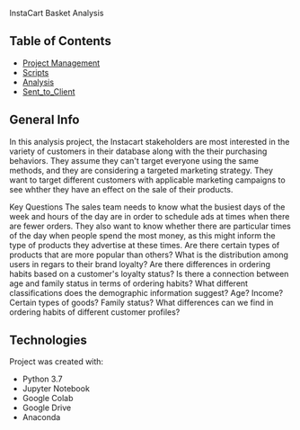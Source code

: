 InstaCart Basket Analysis
## Table of Contents
* [Project Management](#Project-Management)
* [Scripts](#Scripts)
* [Analysis](#Analysis)
* [Sent_to_Client](#Sent_to_Client)

## General Info

In this analysis project, the Instacart stakeholders are most interested in the variety of customers in their database along with the their purchasing behaviors.
They assume they can't target everyone using the same methods, and they are considering a targeted marketing strategy.
They want to target different customers with applicable marketing campaigns to see whther they have an effect on the sale of their products.

Key Questions
  The sales team needs to know what the busiest days of the week and hours of the day are in order to schedule ads at times when there are fewer orders.
  They also want to know whether there are particular times of the day when people spend the most money, as this might inform the type of products they advertise
  at these times.
  Are there certain types of products that are more popular than others?
  What is the distribution among users in regars to their brand loyalty?
  Are there differences in ordering habits based on a customer's loyalty status?
  Is there a connection between age and family status in terms of ordering habits?
  What different classifications does the demographic information suggest? Age? Income? Certain types of goods? Family status?
  What differences can we find in ordering habits of different customer profiles?
  
## Technologies
Project was created with:
* Python 3.7
* Jupyter Notebook
* Google Colab
* Google Drive
* Anaconda
